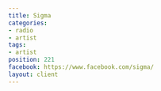 ```yaml
---
title: Sigma
categories:
- radio
- artist
tags:
- artist
position: 221
facebook: https://www.facebook.com/sigma/
layout: client
---
```


